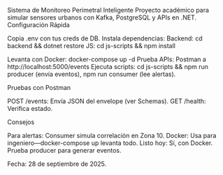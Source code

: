 Sistema de Monitoreo Perimetral Inteligente
Proyecto académico para simular sensores urbanos con Kafka, PostgreSQL y APIs en .NET.
Configuración Rápida

Copia .env con tus creds de DB.
Instala dependencias:
Backend: cd backend && dotnet restore
JS: cd js-scripts && npm install


Levanta con Docker: docker-compose up -d
Prueba APIs: Postman a http://localhost:5000/events
Ejecuta scripts: cd js-scripts && npm run producer (envía eventos), npm run consumer (lee alertas).

Pruebas con Postman

POST /events: Envía JSON del envelope (ver Schemas).
GET /health: Verifica estado.

Consejos

Para alertas: Consumer simula correlación en Zona 10.
Docker: Usa para ingeniero—docker-compose up levanta todo.
Listo hoy: Sí, con Docker. Prueba producer para generar eventos.

Fecha: 28 de septiembre de 2025.